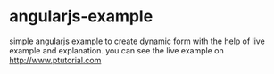 # angularjs-example
simple angularjs example to create dynamic form with the help of live example and explanation.
you can see the live example on http://www.ptutorial.com
